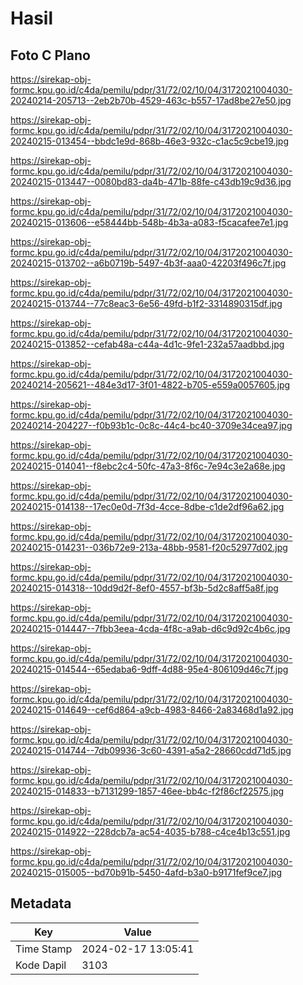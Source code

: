 # Hasil

## Foto C Plano

https://sirekap-obj-formc.kpu.go.id/c4da/pemilu/pdpr/31/72/02/10/04/3172021004030-20240214-205713--2eb2b70b-4529-463c-b557-17ad8be27e50.jpg

https://sirekap-obj-formc.kpu.go.id/c4da/pemilu/pdpr/31/72/02/10/04/3172021004030-20240215-013454--bbdc1e9d-868b-46e3-932c-c1ac5c9cbe19.jpg

https://sirekap-obj-formc.kpu.go.id/c4da/pemilu/pdpr/31/72/02/10/04/3172021004030-20240215-013447--0080bd83-da4b-471b-88fe-c43db19c9d36.jpg

https://sirekap-obj-formc.kpu.go.id/c4da/pemilu/pdpr/31/72/02/10/04/3172021004030-20240215-013606--e58444bb-548b-4b3a-a083-f5cacafee7e1.jpg

https://sirekap-obj-formc.kpu.go.id/c4da/pemilu/pdpr/31/72/02/10/04/3172021004030-20240215-013702--a6b0719b-5497-4b3f-aaa0-42203f496c7f.jpg

https://sirekap-obj-formc.kpu.go.id/c4da/pemilu/pdpr/31/72/02/10/04/3172021004030-20240215-013744--77c8eac3-6e56-49fd-b1f2-3314890315df.jpg

https://sirekap-obj-formc.kpu.go.id/c4da/pemilu/pdpr/31/72/02/10/04/3172021004030-20240215-013852--cefab48a-c44a-4d1c-9fe1-232a57aadbbd.jpg

https://sirekap-obj-formc.kpu.go.id/c4da/pemilu/pdpr/31/72/02/10/04/3172021004030-20240214-205621--484e3d17-3f01-4822-b705-e559a0057605.jpg

https://sirekap-obj-formc.kpu.go.id/c4da/pemilu/pdpr/31/72/02/10/04/3172021004030-20240214-204227--f0b93b1c-0c8c-44c4-bc40-3709e34cea97.jpg

https://sirekap-obj-formc.kpu.go.id/c4da/pemilu/pdpr/31/72/02/10/04/3172021004030-20240215-014041--f8ebc2c4-50fc-47a3-8f6c-7e94c3e2a68e.jpg

https://sirekap-obj-formc.kpu.go.id/c4da/pemilu/pdpr/31/72/02/10/04/3172021004030-20240215-014138--17ec0e0d-7f3d-4cce-8dbe-c1de2df96a62.jpg

https://sirekap-obj-formc.kpu.go.id/c4da/pemilu/pdpr/31/72/02/10/04/3172021004030-20240215-014231--036b72e9-213a-48bb-9581-f20c52977d02.jpg

https://sirekap-obj-formc.kpu.go.id/c4da/pemilu/pdpr/31/72/02/10/04/3172021004030-20240215-014318--10dd9d2f-8ef0-4557-bf3b-5d2c8aff5a8f.jpg

https://sirekap-obj-formc.kpu.go.id/c4da/pemilu/pdpr/31/72/02/10/04/3172021004030-20240215-014447--7fbb3eea-4cda-4f8c-a9ab-d6c9d92c4b6c.jpg

https://sirekap-obj-formc.kpu.go.id/c4da/pemilu/pdpr/31/72/02/10/04/3172021004030-20240215-014544--65edaba6-9dff-4d88-95e4-806109d46c7f.jpg

https://sirekap-obj-formc.kpu.go.id/c4da/pemilu/pdpr/31/72/02/10/04/3172021004030-20240215-014649--cef6d864-a9cb-4983-8466-2a83468d1a92.jpg

https://sirekap-obj-formc.kpu.go.id/c4da/pemilu/pdpr/31/72/02/10/04/3172021004030-20240215-014744--7db09936-3c60-4391-a5a2-28660cdd71d5.jpg

https://sirekap-obj-formc.kpu.go.id/c4da/pemilu/pdpr/31/72/02/10/04/3172021004030-20240215-014833--b7131299-1857-46ee-bb4c-f2f86cf22575.jpg

https://sirekap-obj-formc.kpu.go.id/c4da/pemilu/pdpr/31/72/02/10/04/3172021004030-20240215-014922--228dcb7a-ac54-4035-b788-c4ce4b13c551.jpg

https://sirekap-obj-formc.kpu.go.id/c4da/pemilu/pdpr/31/72/02/10/04/3172021004030-20240215-015005--bd70b91b-5450-4afd-b3a0-b9171fef9ce7.jpg


## Metadata

| Key        | Value               |
| ---------- | ------------------- |
| Time Stamp | 2024-02-17 13:05:41 |
| Kode Dapil | 3103                |



